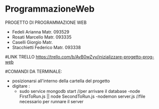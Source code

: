 # ProgrammazioneWeb
PROGETTO DI PROGRAMMAZIONE WEB 
- Fedeli Arianna Matr. 093529
- Rosati Marcello Matr. 093335
- Caselli Giorgio Matr.
- Stacchietti Federico Matr. 093338

#LINK TRELLO
https://trello.com/b/AvB0wZyy/inizializzare-progetto-prog-web

#COMANDI DA TERMINALE:
- posizionarsi all'interno della cartella del progetto
- digitare :
    - sudo service mongodb start    //per arrivare il database
    -node FirstToRun.js || node SecondToRun.js 
    -nodemon server.js     //file necessario per runnare il server
